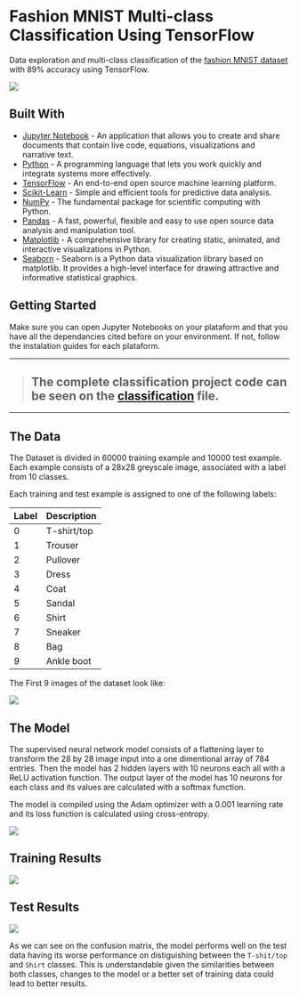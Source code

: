 # Fashion MNIST Multi-class Classification Using TensorFlow

Data exploration and multi-class classification of the [fashion MNIST dataset](https://github.com/zalandoresearch/fashion-mnist) with 89% accuracy using TensorFlow.

![](.github/fashion-mnist-sprite.png)

## Built With

* [Jupyter Notebook](https://jupyter.org/) - An application that allows you to create and share documents that contain live code, equations, visualizations and narrative text.
* [Python](https://www.python.org/) - A programming language that lets you work quickly and integrate systems more effectively.
* [TensorFlow](https://www.tensorflow.org/) - An end-to-end open source machine learning platform.
* [Scikit-Learn](https://scikit-learn.org/stable/index.html) - Simple and efficient tools for predictive data analysis.
* [NumPy](https://numpy.org/) - The fundamental package for scientific computing with Python.
* [Pandas](https://pandas.pydata.org/) - A fast, powerful, flexible and easy to use open source data analysis and manipulation tool.
* [Matplotlib](https://matplotlib.org/) - A comprehensive library for creating static, animated, and interactive visualizations in Python.
* [Seaborn](https://seaborn.pydata.org/) - Seaborn is a Python data visualization library based on matplotlib. It provides a high-level interface for drawing attractive and informative statistical graphics.


## Getting Started 

Make sure you can open Jupyter Notebooks on your plataform and that you have all the dependancies cited before on your environment. If not, follow the instalation guides for each plataform.


---------------------------------

> ## The complete classification project code can be seen on the [classification](./classification.ipynb) file.

------------------------------------

## The Data

The Dataset is divided in 60000 training example and 10000 test example. Each example consists of a 28x28 greyscale image, associated with a label from 10 classes. 

Each training and test example is assigned to one of the following labels:

| Label | Description |
|-------|-------------|
| 0     | T-shirt/top |
| 1     | Trouser     |
| 2     | Pullover    |
| 3     | Dress       |
| 4     | Coat        |
| 5     | Sandal      |
| 6     | Shirt       |
| 7     | Sneaker     |
| 8     | Bag         |
| 9     | Ankle boot  |


The First 9 images of the dataset look like:

![](.github/images_example.png)


## The Model

The supervised neural network model consists of a flattening layer to transform the 28 by 28 image input into a one dimentional array of 784 entries. Then the model has 2 hidden layers with 10 neurons each all with a ReLU activation function. The output layer of the model has 10 neurons for each class and its values are calculated with a softmax function.

The model is compiled using the Adam optimizer with a 0.001 learning rate and its loss function is calculated using cross-entropy.

![](.github/model.png)


## Training Results

![](.github/loss_curve.png)


## Test Results

![](.github/confusion_matrix.png)


As we can see on the confusion matrix, the model performs well on the test data having its worse performance on distiguishing between the ```T-shit/top``` and ```Shirt``` classes. This is understandable given the similarities between both classes, changes to the model or a better set of training data could lead to better results.